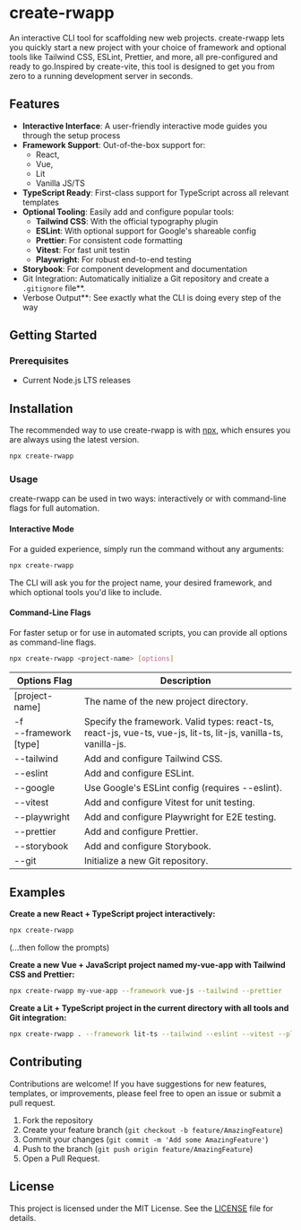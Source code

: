 # create-rwapp

An interactive CLI tool for scaffolding new web projects. create-rwapp lets you quickly start a new project with your choice of framework and optional tools like Tailwind CSS, ESLint, Prettier, and more, all pre-configured and ready to go.Inspired by create-vite, this tool is designed to get you from zero to a running development server in seconds.

## Features

* **Interactive Interface**: A user-friendly interactive mode guides you through the setup process
* **Framework Support**: Out-of-the-box support for:
  * React,
  * Vue,
  * Lit
  * Vanilla JS/TS
* **TypeScript Ready**: First-class support for TypeScript across all relevant templates
* **Optional Tooling**: Easily add and configure popular tools:
  * **Tailwind CSS**: With the official typography plugin
  * **ESLint**: With optional support for Google's shareable config
  * **Prettier**: For consistent code formatting
  * **Vitest**: For fast unit testin
  * **Playwright**: For robust end-to-end testing
* **Storybook**: For component development and documentation
* Git Integration: Automatically initialize a Git repository and create a `.gitignore` file**.
* Verbose Output**: See exactly what the CLI is doing every step of the way
  
## Getting Started

### Prerequisites

* Current Node.js LTS releases

## Installation

The recommended way to use create-rwapp is with [npx](https://docs.npmjs.com/cli/v11/commands/npx), which ensures you are always using the latest version.

```bash
npx create-rwapp
```

### Usage

create-rwapp can be used in two ways: interactively or with command-line flags for full automation.

#### Interactive Mode

For a guided experience, simply run the command without any arguments:

```bash
npx create-rwapp
```

The CLI will ask you for the project name, your desired framework, and which optional tools you'd like to include.

#### Command-Line Flags

For faster setup or for use in automated scripts, you can provide all options as command-line flags.

```bash
npx create-rwapp <project-name> [options]
```

| Options Flag | Description |
| --- | --- |
| [project-name] | The name of the new project directory.
| -f<br>--framework [type] | Specify the framework. Valid types: react-ts, react-js, vue-ts, vue-js, lit-ts, lit-js, vanilla-ts, vanilla-js. |
| --tailwind | Add and configure Tailwind CSS. |
| --eslint | Add and configure ESLint. |
| --google | Use Google's ESLint config (requires --eslint). |
| --vitest | Add and configure Vitest for unit testing. |
| --playwright | Add and configure Playwright for E2E testing. |
| --prettier | Add and configure Prettier. |
| --storybook | Add and configure Storybook. |
| --git | Initialize a new Git repository. |

## Examples

**Create a new React + TypeScript project interactively:**

```bash
npx create-rwapp
```

(...then follow the prompts)

**Create a new Vue + JavaScript project named my-vue-app with Tailwind CSS and Prettier:**

```bash
npx create-rwapp my-vue-app --framework vue-js --tailwind --prettier
```

**Create a Lit + TypeScript project in the current directory with all tools and Git integration:**

```bash
npx create-rwapp . --framework lit-ts --tailwind --eslint --vitest --playwright --prettier --storybook --git
```

## Contributing

Contributions are welcome! If you have suggestions for new features, templates, or improvements, please feel free to open an issue or submit a pull request.

1. Fork the repository
2. Create your feature branch (`git checkout -b feature/AmazingFeature`)
3. Commit your changes (`git commit -m 'Add some AmazingFeature'`)
4. Push to the branch (`git push origin feature/AmazingFeature`)
5. Open a Pull Request.

## License

This project is licensed under the MIT License. See the [LICENSE](LICENSE) file for details.
